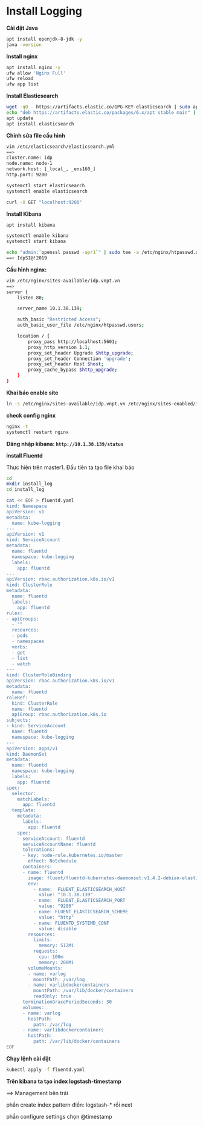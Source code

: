 # Install Logging

**Cài đặt Java**
```sh
apt install openjdk-8-jdk -y
java -version
```
**Install nginx**
```sh
apt install nginx -y
ufw allow 'Nginx Full'
ufw reload
ufw app list
```
**Install Elasticsearch**
```sh
wget -qO - https://artifacts.elastic.co/GPG-KEY-elasticsearch | sudo apt-key add -
echo "deb https://artifacts.elastic.co/packages/6.x/apt stable main" | sudo tee -a /etc/apt/sources.list.d/elastic-6.x.list
apt update
apt install elasticsearch
```
**Chỉnh sửa file cấu hình**
```sh
vim /etc/elasticsearch/elasticsearch.yml
==>
cluster.name: idp
node.name: node-1
network.host: [_local_, _ens160_]
http.port: 9200
```
```sh
systemctl start elasticsearch
systemctl enable elasticsearch
```
```sh
curl -X GET "localhost:9200"
```
**Install Kibana**
```sh
apt install kibana
```
```sh
systemctl enable kibana
systemctl start kibana
```
```sh
echo "admin:`openssl passwd -apr1`" | sudo tee -a /etc/nginx/htpasswd.users
==> IdpSI@!2019
```
**Cấu hình nginx:**
```sh
vim /etc/nginx/sites-available/idp.vnpt.vn
==>
server {
    listen 80;

    server_name 10.1.38.139;

    auth_basic "Restricted Access";
    auth_basic_user_file /etc/nginx/htpasswd.users;

    location / {
        proxy_pass http://localhost:5601;
        proxy_http_version 1.1;
        proxy_set_header Upgrade $http_upgrade;
        proxy_set_header Connection 'upgrade';
        proxy_set_header Host $host;
        proxy_cache_bypass $http_upgrade;
    }
}
```
**Khai báo enable site**
```sh
ln -s /etc/nginx/sites-available/idp.vnpt.vn /etc/nginx/sites-enabled/idp.vnpt.vn
```
**check config nginx**
```sh
nginx -t
systemctl restart nginx
```
**Đăng nhập kibana: `http://10.1.38.139/status`**

**install Fluentd**

Thực hiện trên master1. Đầu tiên ta tạo file khai báo
```sh
cd
mkdir install_log
cd install_log
```
```sh
cat << EOF > fluentd.yaml
kind: Namespace
apiVersion: v1
metadata:
  name: kube-logging
---
apiVersion: v1
kind: ServiceAccount
metadata:
  name: fluentd
  namespace: kube-logging
  labels:
    app: fluentd
---
apiVersion: rbac.authorization.k8s.io/v1
kind: ClusterRole
metadata:
  name: fluentd
  labels:
    app: fluentd
rules:
- apiGroups:
  - ""
  resources:
  - pods
  - namespaces
  verbs:
  - get
  - list
  - watch
---
kind: ClusterRoleBinding
apiVersion: rbac.authorization.k8s.io/v1
metadata:
  name: fluentd
roleRef:
  kind: ClusterRole
  name: fluentd
  apiGroup: rbac.authorization.k8s.io
subjects:
- kind: ServiceAccount
  name: fluentd
  namespace: kube-logging
---
apiVersion: apps/v1
kind: DaemonSet
metadata:
  name: fluentd
  namespace: kube-logging
  labels:
    app: fluentd
spec:
  selector:
    matchLabels:
      app: fluentd
  template:
    metadata:
      labels:
        app: fluentd
    spec:
      serviceAccount: fluentd
      serviceAccountName: fluentd
      tolerations:
      - key: node-role.kubernetes.io/master
        effect: NoSchedule
      containers:
      - name: fluentd
        image: fluent/fluentd-kubernetes-daemonset:v1.4.2-debian-elasticsearch-1.1
        env:
          - name:  FLUENT_ELASTICSEARCH_HOST
            value: "10.1.38.139"
          - name:  FLUENT_ELASTICSEARCH_PORT
            value: "9200"
          - name: FLUENT_ELASTICSEARCH_SCHEME
            value: "http"
          - name: FLUENTD_SYSTEMD_CONF
            value: disable
        resources:
          limits:
            memory: 512Mi
          requests:
            cpu: 100m
            memory: 200Mi
        volumeMounts:
        - name: varlog
          mountPath: /var/log
        - name: varlibdockercontainers
          mountPath: /var/lib/docker/containers
          readOnly: true
      terminationGracePeriodSeconds: 30
      volumes:
      - name: varlog
        hostPath:
          path: /var/log
      - name: varlibdockercontainers
        hostPath:
          path: /var/lib/docker/containers
EOF
```
**Chạy lệnh cài đặt**
```sh
kubectl apply -f fluentd.yaml
```
**Trên kibana ta tạo index logstash-timestamp**

==> Management bên trái

phần create index pattern điền: logstash-* rồi next

phần configure settings chọn @timestamp
